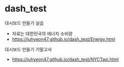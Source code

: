 # dash_test

대시보드 만들기 실습
- 자료는 대한민국의 에너지 소비량
- <https://juhyeon47.github.io/dash_test/Energy.html>

대시보드 만들기 기말고사
- <https://juhyeon47.github.io/dash_test/NYCTaxi.html>